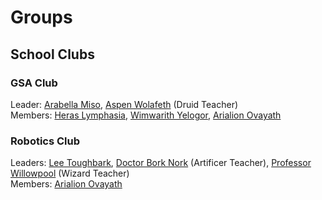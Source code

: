 # Groups
## School Clubs
### GSA Club
Leader: [Arabella Miso](characters.md/#arabella-miso), [Aspen Wolafeth](characters.md/#aspen-wolafeth) (Druid Teacher)  
Members: [Heras Lymphasia](characters.md/#heras-lymphasia), [Wimwarith Yelogor](characters.md/#wimwarith-yelogor), [Arialion Ovayath](characters.md/#arialion-ovayath-aria)

### Robotics Club
Leaders: [Lee Toughbark](characters.md/#lee-toughbark), [Doctor Bork Nork](characters.md/#doctor-bork-nork-the-science-orc) (Artificer Teacher), [Professor Willowpool](characters.md/#professor-willowpool) (Wizard Teacher)  
Members: [Arialion Ovayath](characters.md/#arialion-ovayath-aria)
